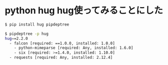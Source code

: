 # python hug hug使ってみることにした

```bash
$ pip install hug pipdeptree
```

```bash
$ pipdeptree -p hug
hug==2.2.0
  - falcon [required: ==1.0.0, installed: 1.0.0]
    - python-mimeparse [required: Any, installed: 1.6.0]
    - six [required: >=1.4.0, installed: 1.10.0]
  - requests [required: Any, installed: 2.12.4]
```
